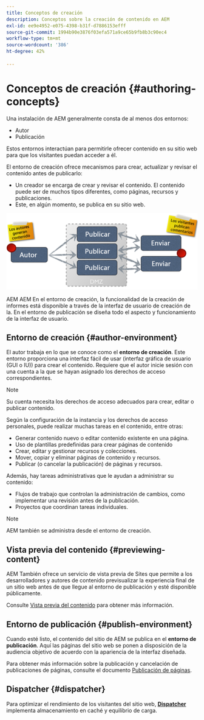 ```yaml
---
title: Conceptos de creación
description: Conceptos sobre la creación de contenido en AEM
exl-id: ee9e4952-e075-4398-b31f-d7886153efff
source-git-commit: 1994b90e3876f03efa571a9ce65b9fb8b3c90ec4
workflow-type: tm+mt
source-wordcount: '386'
ht-degree: 42%

---
```


# Conceptos de creación {#authoring-concepts}

Una instalación de AEM generalmente consta de al menos dos entornos:

* Autor
* Publicación

Estos entornos interactúan para permitirle ofrecer contenido en su sitio web para que los visitantes puedan acceder a él.

El entorno de creación ofrece mecanismos para crear, actualizar y revisar el contenido antes de publicarlo:

* Un creador se encarga de crear y revisar el contenido. El contenido puede ser de muchos tipos diferentes, como páginas, recursos y publicaciones.
* Este, en algún momento, se publica en su sitio web.

![Diagrama del creador, el editor y los distribuidores](/help/sites-cloud/authoring/assets/author-publish.png)

AEM AEM En el entorno de creación, la funcionalidad de la creación de informes está disponible a través de la interfaz de usuario de creación de la. En el entorno de publicación se diseña todo el aspecto y funcionamiento de la interfaz de usuario.

## Entorno de creación {#author-environment}

El autor trabaja en lo que se conoce como el **entorno de creación**. Este entorno proporciona una interfaz fácil de usar (interfaz gráfica de usuario (GUI o IU)) para crear el contenido. Requiere que el autor inicie sesión con una cuenta a la que se hayan asignado los derechos de acceso correspondientes.

>[!NOTE]
>
>Su cuenta necesita los derechos de acceso adecuados para crear, editar o publicar contenido.

Según la configuración de la instancia y los derechos de acceso personales, puede realizar muchas tareas en el contenido, entre otras:

* Generar contenido nuevo o editar contenido existente en una página.
* Uso de plantillas predefinidas para crear páginas de contenido
* Crear, editar y gestionar recursos y colecciones.
* Mover, copiar y eliminar páginas de contenido y recursos.
* Publicar (o cancelar la publicación) de páginas y recursos.

Además, hay tareas administrativas que le ayudan a administrar su contenido:

* Flujos de trabajo que controlan la administración de cambios, como implementar una revisión antes de la publicación.
* Proyectos que coordinan tareas individuales.

>[!NOTE]
>
>AEM también se administra desde el entorno de creación.

## Vista previa del contenido {#previewing-content}

AEM También ofrece un servicio de vista previa de Sites que permite a los desarrolladores y autores de contenido previsualizar la experiencia final de un sitio web antes de que llegue al entorno de publicación y esté disponible públicamente.

Consulte [Vista previa del contenido](/help/sites-cloud/authoring/fundamentals/previewing-content.md) para obtener más información.

## Entorno de publicación {#publish-environment}

Cuando esté listo, el contenido del sitio de AEM se publica en el **entorno de publicación**. Aquí las páginas del sitio web se ponen a disposición de la audiencia objetivo de acuerdo con la apariencia de la interfaz diseñada.

Para obtener más información sobre la publicación y cancelación de publicaciones de páginas, consulte el documento [Publicación de páginas](/help/sites-cloud/authoring/fundamentals/publishing-pages.md).

## Dispatcher {#dispatcher}

Para optimizar el rendimiento de los visitantes del sitio web, **[Dispatcher](/help/implementing/dispatcher/overview.md)** implementa almacenamiento en caché y equilibrio de carga.
